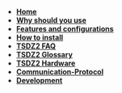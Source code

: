 * **[Home](https://github.com/OpenSource-EBike-firmware/TSDZ2_wiki/wiki)**
* **[Why should you use](https://github.com/OpenSource-EBike-firmware/TSDZ2_wiki/wiki/Why-should-you-use-the-Flexible-OpenSource-firmware-on-your-TSDZ2)**
* **[Features and configurations](https://github.com/OpenSource-EBike-firmware/TSDZ2_wiki/wiki/Usage-and-configuration-of-firmware-version-0.17.x)**
* **[How to install](https://github.com/OpenSource-EBike-firmware/TSDZ2_wiki/wiki#how-to-install)**
* **[TSDZ2 FAQ](https://github.com/OpenSource-EBike-firmware/TSDZ2_wiki/wiki/FAQ)**
* **[TSDZ2 Glossary](https://github.com/OpenSource-EBike-firmware/TSDZ2_wiki/wiki/TSDZ2-Glossary)**
* **[TSDZ2 Hardware](https://github.com/OpenSource-EBike-firmware/TSDZ2_wiki/wiki/TSZD2-Hardware-Information)**
* **[Communication-Protocol](https://github.com/OpenSource-EBike-firmware/TSDZ2_wiki/wiki/Communication-Protocol)**
* **[Development](https://github.com/OpenSource-EBike-firmware/TSDZ2_wiki/wiki/Development)**